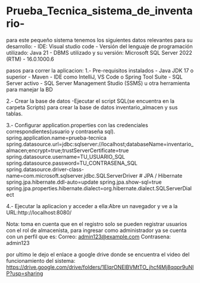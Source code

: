 # Prueba_Tecnica_sistema_de_inventario-

para este pequeño sistema tenemos los siguientes datos relevantes para su
desarrollo:
    - IDE: Visual studio code
    - Versión del lenguaje de programación utilizado: Java 21
    - DBMS utilizado y su versión: Microsoft SQL Server 2022 (RTM) - 16.0.1000.6

pasos para correr la aplicacion:
  1.- Pre-requisitos instalados
    - Java JDK 17 o superior
    - Maven 
    - IDE como IntelliJ, VS Code o Spring Tool Suite
    - SQL Server activo
    - SQL Server Management Studio (SSMS) u otra herramienta para manejar la BD

  2.- Crear la base de datos
    -Ejecutar el script SQL(se encuentra en la carpeta Scripts) para crear la base de datos inventario_almacen y sus tablas.

  3.- Configurar application.properties con las credenciales correspondientes(usuario y contraseña sql). 
      spring.application.name=prueba-tecnica
      spring.datasource.url=jdbc:sqlserver://localhost;databaseName=inventario_almacen;encrypt=true;trustServerCertificate=true
      spring.datasource.username=TU_USUARIO_SQL
      spring.datasource.password=TU_CONTRASENA_SQL
      spring.datasource.driver-class-name=com.microsoft.sqlserver.jdbc.SQLServerDriver
      # JPA / Hibernate
      spring.jpa.hibernate.ddl-auto=update
      spring.jpa.show-sql=true
      spring.jpa.properties.hibernate.dialect=org.hibernate.dialect.SQLServerDialect

 4.- Ejecutar la aplicacion y acceder a ella:Abre un navegador y ve a la URL:http://localhost:8080/

Nota: toma en cuenta que en el registro solo se pueden registrar usuarios con el rol de almacenista, para ingresar como administrador ya se cuenta con un perfil que es: Correo: admin123@example.com Contrasena: admin123


por ultimo le dejo el enlace a google drive donde se encuentra el video del funcionamiento del sistema: https://drive.google.com/drive/folders/1ElqrONElBVMtTO_jhcf4Mj8qqpr9uNIP?usp=sharing

  
